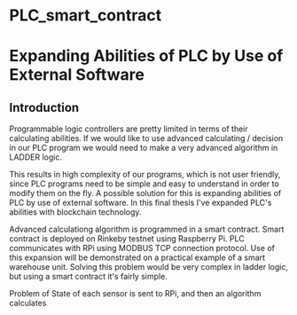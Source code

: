 # PLC_smart_contract
# Expanding Abilities of PLC by Use of External Software

## Introduction
Programmable logic controllers are pretty limited in terms of their calculating abilities. If we would like to use advanced calculating / decision in our PLC program 
we would need to make a very advanced algorithm in LADDER logic.


This results in high complexity of our programs, which is not user friendly, since PLC programs need to be simple and easy to understand in order to modify them on the fly. A possible solution for this is expanding abilities of PLC by use of external software. In this final thesis I've expanded PLC's abilities with blockchain technology. 

Advanced calculationg algorithm is programmed in a smart contract. Smart contract is deployed on Rinkeby testnet using Raspberry Pi. PLC communicates with RPi using MODBUS TCP connection protocol. Use of this expansion will be demonstrated on a practical example of a smart warehouse unit. Solving this problem would be very complex in ladder logic, but using a smart contract it's fairly simple. 

Problem of 
State of each sensor is sent to RPi, and then an algorithm calculates

